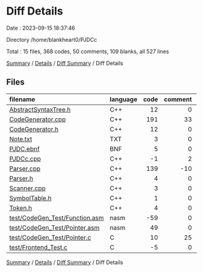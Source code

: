 # Diff Details

Date : 2023-09-15 18:37:46

Directory /home/blankheart0/PJDCc

Total : 15 files,  368 codes, 50 comments, 109 blanks, all 527 lines

[Summary](results.md) / [Details](details.md) / [Diff Summary](diff.md) / Diff Details

## Files
| filename | language | code | comment | blank | total |
| :--- | :--- | ---: | ---: | ---: | ---: |
| [AbstractSyntaxTree.h](/AbstractSyntaxTree.h) | C++ | 12 | 0 | 4 | 16 |
| [CodeGenerator.cpp](/CodeGenerator.cpp) | C++ | 191 | 33 | 52 | 276 |
| [CodeGenerator.h](/CodeGenerator.h) | C++ | 12 | 0 | 4 | 16 |
| [Note.txt](/Note.txt) | TXT | 3 | 0 | 0 | 3 |
| [PJDC.ebnf](/PJDC.ebnf) | BNF | 5 | 0 | 1 | 6 |
| [PJDCc.cpp](/PJDCc.cpp) | C++ | -1 | 2 | 0 | 1 |
| [Parser.cpp](/Parser.cpp) | C++ | 139 | -10 | 27 | 156 |
| [Parser.h](/Parser.h) | C++ | 4 | 0 | 1 | 5 |
| [Scanner.cpp](/Scanner.cpp) | C++ | 3 | 0 | 0 | 3 |
| [SymbolTable.h](/SymbolTable.h) | C++ | 1 | 0 | 0 | 1 |
| [Token.h](/Token.h) | C++ | 4 | 0 | 4 | 8 |
| [test/CodeGen_Test/Function.asm](/test/CodeGen_Test/Function.asm) | nasm | -59 | 0 | -4 | -63 |
| [test/CodeGen_Test/Pointer.asm](/test/CodeGen_Test/Pointer.asm) | nasm | 49 | 0 | 7 | 56 |
| [test/CodeGen_Test/Pointer.c](/test/CodeGen_Test/Pointer.c) | C | 10 | 25 | 14 | 49 |
| [test/Frontend_Test.c](/test/Frontend_Test.c) | C | -5 | 0 | -1 | -6 |

[Summary](results.md) / [Details](details.md) / [Diff Summary](diff.md) / Diff Details
